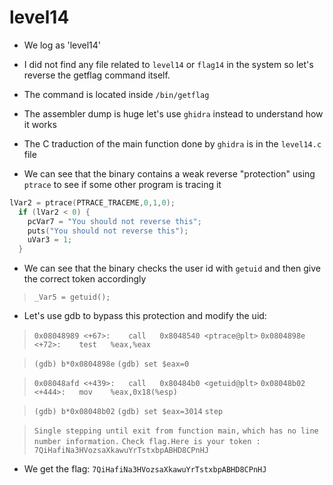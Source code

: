 # level14

- We log as 'level14'

- I did not find any file related to `level14` or `flag14` in the system so let's reverse the getflag command itself.

- The command is located inside `/bin/getflag`

- The assembler dump is huge let's use `ghidra` instead to understand how it works

- The C traduction of the main function done by `ghidra` is in the `level14.c` file

- We can see that the binary contains a weak reverse "protection" using `ptrace` to see if some other program is tracing it
```c
lVar2 = ptrace(PTRACE_TRACEME,0,1,0);
  if (lVar2 < 0) {
    pcVar7 = "You should not reverse this";
    puts("You should not reverse this");
    uVar3 = 1;
  }
```

- We can see that the binary checks the user id with `getuid` and then give the correct token accordingly
>`_Var5 = getuid();`

- Let's use gdb to bypass this protection and modify the uid:
>`0x08048989 <+67>:    call   0x8048540 <ptrace@plt>`
>`0x0804898e <+72>:    test   %eax,%eax`

>`(gdb) b*0x0804898e`
>`(gdb) set $eax=0`

>`0x08048afd <+439>:   call   0x80484b0 <getuid@plt>`
>`0x08048b02 <+444>:   mov    %eax,0x18(%esp)`

>`(gdb) b*0x08048b02`
>`(gdb) set $eax=3014`
>`step`

>`Single stepping until exit from function main,`
>`which has no line number information.`
>`Check flag.Here is your token : 7QiHafiNa3HVozsaXkawuYrTstxbpABHD8CPnHJ`

- We get the flag: `7QiHafiNa3HVozsaXkawuYrTstxbpABHD8CPnHJ`